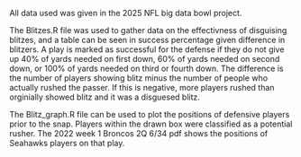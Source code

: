 All data used was given in the 2025 NFL big data bowl project.

The Blitzes.R file was used to gather data on the effectivness of disguising blitzes, and a table can be seen in success percentage given difference in blitzers. 
A play is marked as successful for the defense if they do not give up 40% of yards needed on first down, 60% of yards needed on second down, or 100% of yards needed on third or fourth down.
The difference is the number of players showing blitz minus the number of people who actually rushed the passer. If this is negative, more players rushed than orginially showed blitz and it was a disguesed blitz. 

The Blitz_graph.R file can be used to plot the positions of defensive players prior to the snap. Players within the drawn box were classified as a potential rusher. The 2022 week 1 Broncos 2Q 6/34 pdf shows the positions of Seahawks players on that play.
